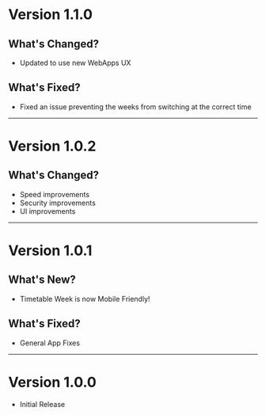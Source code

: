 # Version 1.1.0
## What's Changed?
- Updated to use new WebApps UX

## What's Fixed?
- Fixed an issue preventing the weeks from switching at the correct time

---

# Version 1.0.2
## What's Changed?
- Speed improvements
- Security improvements
- UI improvements

---

# Version 1.0.1
## What's New?
- Timetable Week is now Mobile Friendly!

## What's Fixed?
- General App Fixes

---

# Version 1.0.0
- Initial Release